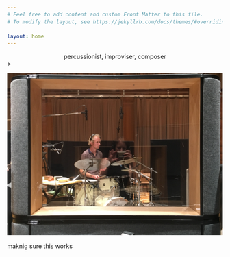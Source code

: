 ```yaml
---
# Feel free to add content and custom Front Matter to this file.
# To modify the layout, see https://jekyllrb.com/docs/themes/#overriding-theme-defaults

layout: home
---
```

<div style="text-align: center;">
percussionist, improviser, composer
</div>>

![ben](/assets/drumtv.jpg)

maknig sure this works
